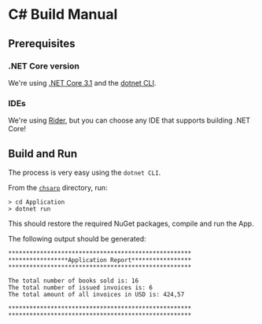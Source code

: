 # C# Build Manual

## Prerequisites

### .NET Core version
We're using [.NET Core 3.1](https://dotnet.microsoft.com/download/dotnet-core) and the [dotnet CLI](https://docs.microsoft.com/fr-fr/dotnet/core/tools/#cli-commands).

### IDEs
We're using [Rider](https://www.jetbrains.com/rider/), but you can choose any IDE that
supports building .NET Core!  
 
## Build and Run 

The process is very easy using the `dotnet CLI`.

From the [`chsarp`](.) directory, run:
```shell
> cd Application
> dotnet run 
```

This should restore the required NuGet packages, compile and run the App.

The following output should be generated: 
```shell
****************************************************
*****************Application Report*****************
****************************************************

The total number of books sold is: 16
The total number of issued invoices is: 6
The total amount of all invoices in USD is: 424,57

****************************************************
****************************************************
```